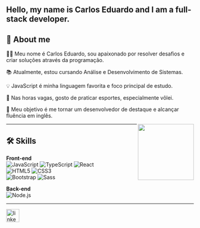 <h2>Hello, my name is Carlos Eduardo and I am a full-stack developer.</h2>

 ## 📌 About me

👨‍💻 Meu nome é Carlos Eduardo, sou apaixonado por resolver desafios e criar soluções através da programação.

📚 Atualmente, estou cursando Análise e Desenvolvimento de Sistemas.

💡 JavaScript é minha linguagem favorita e foco principal de estudo.

🏐 Nas horas vagas, gosto de praticar esportes, especialmente vôlei.

🎯 Meu objetivo é me tornar um desenvolvedor de destaque e alcançar fluência em inglês.
 </p>
 
<img align="right" height="150" src="https://i.pinimg.com/originals/19/b2/8c/19b28c8372aaec65623f7ee7332e74be.gif"  />

<hr>

## 🛠️ Skills

**Front-end**  
![JavaScript](https://img.shields.io/badge/-JavaScript-F7DF1E?logo=javascript&logoColor=black) 
![TypeScript](https://img.shields.io/badge/-TypeScript-3178C6?logo=typescript&logoColor=white) 
![React](https://img.shields.io/badge/-React-61DAFB?logo=react&logoColor=black)  
![HTML5](https://img.shields.io/badge/-HTML5-E34F26?logo=html5&logoColor=white) 
![CSS3](https://img.shields.io/badge/-CSS3-1572B6?logo=css3&logoColor=white)  
![Bootstrap](https://img.shields.io/badge/-Bootstrap-7952B3?logo=bootstrap&logoColor=white) 
![Sass](https://img.shields.io/badge/-Sass-CC6699?logo=sass&logoColor=white)

**Back-end**  
![Node.js](https://img.shields.io/badge/-Node.js-339933?logo=nodedotjs&logoColor=white)

<hr>

<div align="left">
  <a href="https://www.linkedin.com/in/carlos-eduardo-moura-lemes-163651270/" target="_blank">
  <img src="https://img.shields.io/static/v1?message=LinkedIn&logo=linkedin&label=&color=0077B5&logoColor=white&labelColor=&style=for-the-badge" height="35" alt="linkedin logo"  />
  </a>
</div>

